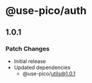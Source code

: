 # @use-pico/auth

## 1.0.1

### Patch Changes

- Initial release
- Updated dependencies
    - @use-pico/utils@1.0.1
